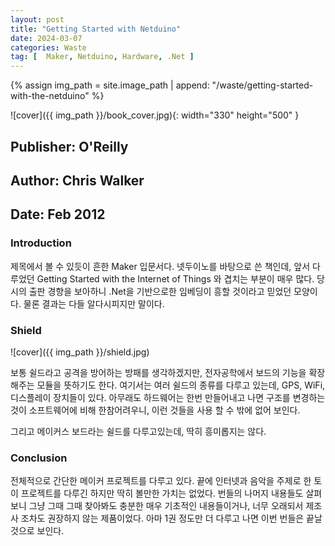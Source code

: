 ```yaml
---
layout: post
title: "Getting Started with Netduino"
date: 2024-03-07
categories: Waste 
tag: [  Maker, Netduino, Hardware, .Net ]
---
```


{% assign img_path = site.image_path | append: "/waste/getting-started-with-the-netduino" %}

![cover]({{ img_path }}/book_cover.jpg){: width="330" height="500" }

## Publisher: O'Reilly

## Author: Chris Walker

## Date: Feb 2012

### Introduction

제목에서 볼 수 있듯이 흔한 Maker 입문서다. 넷두이노를 바탕으로 쓴 책인데, 앞서 다루었던 Getting Started with the Internet of Things 와 겹치는 부분이 매우 많다. 당시의 출판 경향을 보아하니 .Net을 기반으로한 임베딩이 흥할 것이라고 믿었던 모양이다. 물론 결과는 다들 알다시피지만 말이다.

### Shield

![cover]({{ img_path }}/shield.jpg)

보통 쉴드라고 공격을 방어하는 방패를 생각하겠지만, 전자공학에서 보드의 기능을 확장해주는 모듈을 뜻하기도 한다. 여기서는 여러 쉴드의 종류를 다루고 있는데, GPS, WiFi, 디스플레이 장치들이 있다. 아무래도 하드웨어는 한번 만들어내고 나면 구조를 변경하는 것이 소프트웨어에 비해 한참어려우니, 이런 것들을 사용 할 수 밖에 없어 보인다.

그리고 메이커스 보드라는 쉴드를 다루고있는데, 딱히 흥미롭지는 않다.

### Conclusion

전체적으로 간단한 메이커 프로젝트를 다루고 있다. 끝에 인터넷과 음악을 주제로 한 토이 프로젝트를 다루긴 하지만 딱히 볼만한 가치는 없었다. 번들의 나머지 내용들도 살펴보니 그냥 그때 그때 찾아봐도 충분한 매우 기초적인 내용들이거나, 너무 오래되서 제조사 조차도 권장하지 않는 제품이었다. 아마 1권 정도만 더 다루고 나면 이번 번들은 끝날 것으로 보인다.